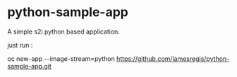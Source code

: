 # python-sample-app

A simple s2i python based application.

just run : 

oc new-app --image-stream=python https://github.com/jamesregis/python-sample-app.git
